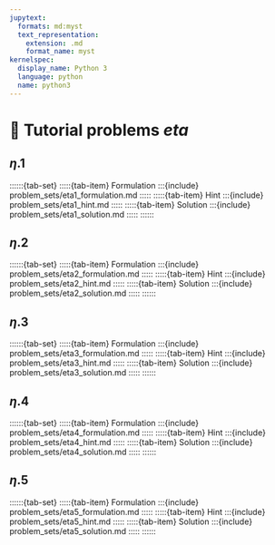 ```yaml
---
jupytext:
  formats: md:myst
  text_representation:
    extension: .md
    format_name: myst
kernelspec:
  display_name: Python 3
  language: python
  name: python3
---
```


# 🔬 Tutorial problems *eta*


## $\eta$.1

::::::{tab-set}
:::::{tab-item} Formulation
:::{include} problem_sets/eta1_formulation.md
:::::
:::::{tab-item} Hint
:::{include} problem_sets/eta1_hint.md
:::::
:::::{tab-item} Solution
:::{include} problem_sets/eta1_solution.md
:::::
::::::

## $\eta$.2

::::::{tab-set}
:::::{tab-item} Formulation
:::{include} problem_sets/eta2_formulation.md
:::::
:::::{tab-item} Hint
:::{include} problem_sets/eta2_hint.md
:::::
:::::{tab-item} Solution
:::{include} problem_sets/eta2_solution.md
:::::
::::::

## $\eta$.3

::::::{tab-set}
:::::{tab-item} Formulation
:::{include} problem_sets/eta3_formulation.md
:::::
:::::{tab-item} Hint
:::{include} problem_sets/eta3_hint.md
:::::
:::::{tab-item} Solution
:::{include} problem_sets/eta3_solution.md
:::::
::::::

## $\eta$.4

::::::{tab-set}
:::::{tab-item} Formulation
:::{include} problem_sets/eta4_formulation.md
:::::
:::::{tab-item} Hint
:::{include} problem_sets/eta4_hint.md
:::::
:::::{tab-item} Solution
:::{include} problem_sets/eta4_solution.md
:::::
::::::

## $\eta$.5

::::::{tab-set}
:::::{tab-item} Formulation
:::{include} problem_sets/eta5_formulation.md
:::::
:::::{tab-item} Hint
:::{include} problem_sets/eta5_hint.md
:::::
:::::{tab-item} Solution
:::{include} problem_sets/eta5_solution.md
:::::
::::::

